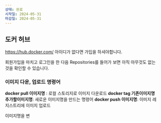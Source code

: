 ```yaml
---
상태: 완료
시작일: 2024-05-31
마감일: 2024-05-31
---
```

## 도커 허브
https://hub.docker.com/ 아이디가 없다면 가입을 하셔야합니다. 

회원가입을 마치고 로그인을 한 다음 Repositories를 들어가 보면 아직 아무것도 없는 것을 확인할 수 있습니다.

### 이미지 다운, 업로드 명령어
**docker pull 이미지명** : 로컬 스토리지로 이미지 다운로드
**docker tag 기존이미지명 추가할이미지명**: 새로운 이미지명을 만드는 명령어
**docker push 이미지명**: 이미지 레지스트리에 이미지 업로드

이미지명을 변